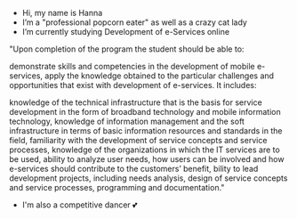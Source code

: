 - Hi, my name is Hanna
- I’m a "professional popcorn eater" as well as a crazy cat lady
- I’m currently studying Development of e-Services online

"Upon completion of the program the student should be able to:

demonstrate skills and competencies in the development of mobile e-services,
apply the knowledge obtained to the particular challenges and opportunities that exist with development of e-services.
It includes:

knowledge of the technical infrastructure that is the basis for service development in the form of broadband technology and mobile information technology,
knowledge of information management and the soft infrastructure in terms of basic information resources and standards in the field,
familiarity with the development of service concepts and service processes,
knowledge of the organizations in which the IT services are to be used,
ability to analyze user needs, how users can be involved and how e-services should contribute to the customers’ benefit,
bility to lead development projects, including needs analysis, design of service concepts and service processes, programming and documentation."

- I'm also a competitive dancer 💕

<!---
H5nnis/H5nnis is a ✨ special ✨ repository because its `README.md` (this file) appears on your GitHub profile.
You can click the Preview link to take a look at your changes.
--->
